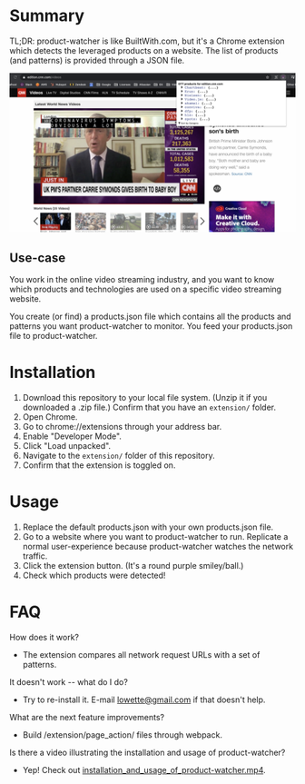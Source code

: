 # Summary
TL;DR: product-watcher is like BuiltWith.com, but it's a Chrome extension which detects the leveraged products on a website.
The list of products (and patterns) is provided through a JSON file.

![alt text](preview.png "Preview of product-watcher")

## Use-case
You work in the online video streaming industry, 
and you want to know which products and technologies are used on a specific video streaming website.

You create (or find) a products.json file which contains all the products and patterns you want product-watcher to monitor.
You feed your products.json file to product-watcher.

# Installation
1. Download this repository to your local file system. (Unzip it if you downloaded a .zip file.) Confirm that you have an `extension/` folder.
2. Open Chrome.
3. Go to chrome://extensions through your address bar.
4. Enable "Developer Mode".
5. Click "Load unpacked".
6. Navigate to the `extension/` folder of this repository.
7. Confirm that the extension is toggled on.

# Usage
1. Replace the default products.json with your own products.json file.
2. Go to a website where you want to product-watcher to run. Replicate a normal user-experience because product-watcher watches the network traffic.
3. Click the extension button. (It's a round purple smiley/ball.)
4. Check which products were detected!

# FAQ
How does it work?
- The extension compares all network request URLs with a set of patterns.

It doesn't work -- what do I do?
- Try to re-install it. E-mail lowette@gmail.com if that doesn't help.

What are the next feature improvements?
- Build /extension/page_action/ files through webpack.
 
 Is there a video illustrating the installation and usage of product-watcher?
 * Yep! Check out [installation_and_usage_of_product-watcher.mp4](installation_and_usage_of_product-watcher.mp4).